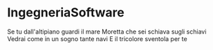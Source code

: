 # IngegneriaSoftware

Se tu dall'altipiano guardi il mare
Moretta che sei schiava sugli schiavi
Vedrai come in un sogno tante navi
E il tricolore sventola per te
